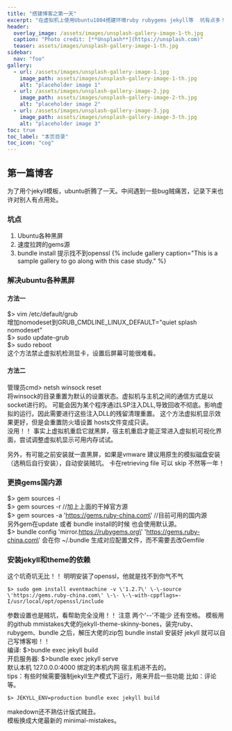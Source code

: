 ```yaml
---
title: "搭建博客之第一天" 
excerpt: "在虚拟机上使用Ubuntu1804搭建环境ruby rubygems jekyll等  坑有点多！！"
header:
  overlay_image: /assets/images/unsplash-gallery-image-1-th.jpg
  caption: "Photo credit: [**Unsplash**](https://unsplash.com)"
  teaser: assets/images/unsplash-gallery-image-1-th.jpg
sidebar:
  nav: "foo"
gallery:
  - url: /assets/images/unsplash-gallery-image-1.jpg
    image_path: assets/images/unsplash-gallery-image-1-th.jpg
    alt: "placeholder image 1"
  - url: /assets/images/unsplash-gallery-image-2.jpg
    image_path: assets/images/unsplash-gallery-image-2-th.jpg
    alt: "placeholder image 2"
  - url: /assets/images/unsplash-gallery-image-3.jpg
    image_path: assets/images/unsplash-gallery-image-3-th.jpg
    alt: "placeholder image 3"
toc: true
toc_label: "本页目录"
toc_icon: "cog"
---
```



## 第一篇博客   
为了用个jekyll模板，ubuntu折腾了一天。中间遇到一些bug贼痛苦，记录下来也许对别人有点用处。
### 坑点
1. Ubuntu各种黑屏
2. 速度拉跨的gems源
3. bundle install 提示找不到openssl
{% include gallery caption="This is a sample gallery to go along with this case study." %}
### 解决ubuntu各种黑屏 
#### 方法一 
$> vim /etc/default/grub  <br/>
增加nomodeset到GRUB_CMDLINE_LINUX_DEFAULT=\"quiet splash nomodeset\"  <br/>
$> sudo update-grub  <br/>
$> sudo reboot	<br/>
这个方法禁止虚拟机检测显卡，设置后屏幕可能很难看。<br /> 
#### 方法二
管理员cmd> netsh winsock reset   <br />
将winsock的目录重置为默认的设置状态。虚拟机与主机之间的通信方式是以socket进行的。
可能会因为某个程序通过LSP注入DLL,导致回收不彻底。影响虚拟的运行。因此需要进行这些注入DLL的残留清理重置。
这个方法虚拟机显示效果更好，但是会重置防火墙设置 hosts文件变成只读。<br />
没用！！ 事实上虚拟机重启它就黑屏，宿主机重启才能正常进入虚拟机可视化界面，尝试调整虚拟机显示可用内存试试。<br/>

另外，有可能之前安装就一直黑屏，如果是vmware 建议用原生的模拟磁盘安装（选稍后自行安装），自动安装贼坑。
卡在retrieving file 可以 skip 不然等一年！ <br />
### 更换gems国内源
$> gem sources -l   <br/>
$> gem sources -r   //加上上面的干掉官方源   <br/>
$> gem sources -a \'https://gems.ruby-china.com\'  //目前可用的国内源   <br/>
另外gem在update 或者 bundle install的时候 也会使用默认源。   <br/>
$> bundle config \'mirror.https://rubygems.org\' \'https://gems.ruby-china.com\'
会在你 ~/.bundle 生成对应配置文件，而不需要去改Gemfile  <br/>
### 安装jekyll和theme的依赖
这个坑奇坑无比！！  明明安装了openssl，他就是找不到你气不气 <br/>
```
$> sudo gem install eventmachine -v \'1.2.7\' \-\-source \'https://gems.ruby-china.com\' \-\- \-\-with-cppflags=-I/usr/local/opt/openssl/include
```
参数设置也是贼坑，看帮助完全没用！！ 注意 两个\'\-\-\'不能少 还有空格。
模板用的github mmistakes大佬的jekyll-theme-skinny-bones，装完ruby、rubygem、bundle 之后，解压大佬的zip包 bundle install 安装好 jekyll 就可以自己写博客啦！！  <br/>
编译: $>bundle exec jekyll build    <br/>
开启服务器: $>bundle exec jekyll serve    <br/>
默认本机 127.0.0.0:4000  绑定的本机内网 宿主机进不去的。 <br/>
tips：有些时候需要强制jekyll生产模式下运行，用来开启一些功能 比如：评论 等。
```
$> JEKYLL_ENV=production bundle exec jekyll build
```
makedown还不熟估计版式贼丑。 <br/>
模板换成大佬最新的 minimal-mistakes。

